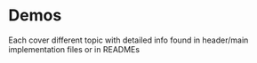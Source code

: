 # Demos
Each cover different topic with detailed info found in header/main implementation
files or in READMEs

